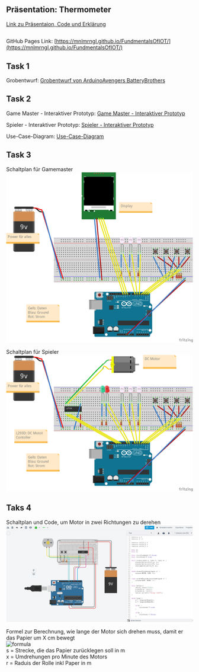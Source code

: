 ## Präsentation: Thermometer

[Link zu Präsentaion, Code und Erklärung](https://mnlmrngl.github.io/FundmentalsOfIOT/Thermometer%20with%20termistor)

## 

GitHub Pages Link: [https://mnlmrngl.github.io/FundmentalsOfIOT/](https://mnlmrngl.github.io/FundmentalsOfIOT/)

## Task 1

Grobentwurf: [Grobentwurf von ArduinoAvengers BatteryBrothers](https://mnlmrngl.github.io/FundmentalsOfIOT/ArduinoAvengers_BatteryBrothers_Grobentwurf.pdf)

## Task 2

Game Master - Interaktiver Prototyp: [Game Master - Interaktiver Prototyp](https://www.figma.com/proto/K9vJf8h62jGfA8uCMdBjYM/IoT-Game-Master-v01?node-id=1%3A62&viewport=134%2C157%2C0.155972421169281&scaling=min-zoom&page-id=0%3A1)

Spieler - Interaktiver Prototyp: [Spieler - Interaktiver Prototyp](https://www.figma.com/proto/OP6040JL8D7NB1fCvU2svN/IoT-Spieler-v01?node-id=1%3A38&viewport=1254%2C530%2C1.4709043502807617&scaling=min-zoom&page-id=0%3A1)

Use-Case-Diagram: [Use-Case-Diagram](https://mnlmrngl.github.io/FundmentalsOfIOT/02_use_case_diagramm.pdf)

## Task 3
Schaltplan für Gamemaster  
![Schaltplan für Gamemaster](assets/GameMaster_v01_Steckplatine.png)

Schaltplan für Spieler  
![Schaltplan für Spieler](assets/Spieler_v01_Steckplatine.png)

## Taks 4
Schaltplan und Code, um Motor in zwei Richtungen zu derehen
![Schaltplan für Motor](assets/Motor.png)

Formel zur Berechnung, wie lange der Motor sich drehen muss, damit er das Papier um X cm bewegt  
![formula](https://render.githubusercontent.com/render/math?math=t%20=%20\frac{60%20\cdot%20s}{2%20\pi%20\cdot%20x%20\cdot%20r})  
s = Strecke, die das Papier zurücklegen soll in m  
x = Umdrehungen pro Minute des Motors  
r = Raduis der Rolle inkl Paper in m
